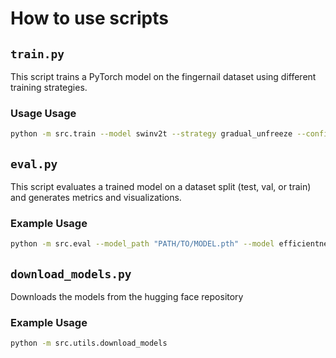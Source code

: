# How to use scripts

## `train.py`

This script trains a PyTorch model on the fingernail dataset using different training strategies.

### Usage Usage

```bash
python -m src.train --model swinv2t --strategy gradual_unfreeze --config gradual_unfreeze.yaml
```

## `eval.py`

This script evaluates a trained model on a dataset split (test, val, or train) and generates metrics and visualizations.

### Example Usage

```bash
python -m src.eval --model_path "PATH/TO/MODEL.pth" --model efficientnetv2s --strategy full_finetune
```

## `download_models.py`

Downloads the models from the hugging face repository

### Example Usage

```bash
python -m src.utils.download_models
```
